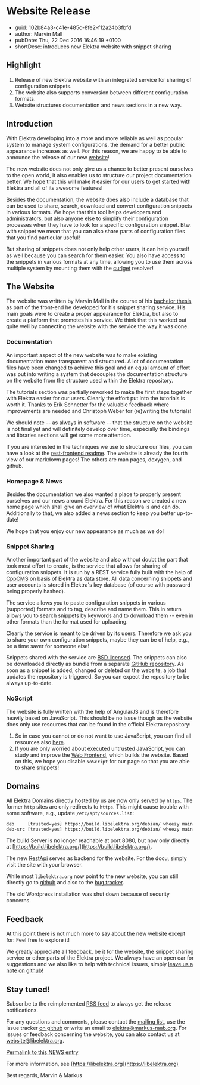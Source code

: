 # Website Release #

- guid: 102b84a3-c41e-485c-8fe2-f12a24b3fbfd
- author: Marvin Mall
- pubDate: Thu, 22 Dec 2016 16:46:19 +0100
- shortDesc: introduces new Elektra website with snippet sharing

## Highlight ##

1. Release of new Elektra website with an integrated service for
   sharing of configuration snippets.
2. The website also supports conversion between different
   configuration formats.
3. Website structures documentation and news sections in a new way.

## Introduction ##

With Elektra developing into a more and more reliable as well as
popular system to manage system configurations, the demand for a
better public appearance increases as well. For this reason, we
are happy to be able to announce the release of our new
[website](https://www.libelektra.org)!

The new website does not only give us a chance to better present
ourselves to the open world, it also enables us to structure our
project documentation better. We hope that this will make it easier
for our users to get started with Elektra and all of its awesome
features!

Besides the documentation, the website does also include a database
that can be used to share, search, download and convert configuration
snippets in various formats. We hope that this tool helps developers
and administrators, but also anyone else to simplify their
configuration processes when they have to look for a specific
configuration snippet. Btw. with snippet we mean that you can
also share parts of configuration files that you find particular
useful!

But sharing of snippets does not only help other users, it can help
yourself as well because you can search for them easier. You also
have access to the snippets in various formats at any time, allowing
you to use them across multiple system by mounting them with the
[curlget](https://tree.libelektra.org/src/plugins/curlget) resolver!

## The Website ##

The website was written by Marvin Mall in the course of his
[bachelor thesis](http://www.libelektra.org/ftp/elektra/mall2016rest.pdf)
as part of the front-end he developed for his snippet sharing service.
His main goals were to create a proper appearance for Elektra, but
also to create a platform that promotes his service. We think that
this worked out quite well by connecting the website with the service
the way it was done.

### Documentation ###

An important aspect of the new website was to make existing documentation
more transparent and structured. A lot of documentation files have been
changed to achieve this goal and an equal amount of effort was put into
writing a system that decouples the documentation structure on the
website from the structure used within the Elektra repository.

The tutorials section was partially reworked to make the first steps
together with Elektra easier for our users. Clearly the effort put into
the tutorials is worth it. Thanks to Erik Schnetter for the valuable
feedback where improvements are needed and Christoph Weber for (re)writing
the tutorials!

We should note -- as always in software -- that the structure on the website
is not final yet and will definitely develop over time, especially the
bindings and libraries sections will get some more attention.

If you are interested in the techniques we use to structure our files,
you can have a look at the
[rest-frontend readme](https://blob.libelektra.org/src/tools/rest-frontend/README.md).
The website is already the fourth view of our markdown pages!
The others are man pages, doxygen, and github.

### Homepage & News ###

Besides the documentation we also wanted a place to properly present
ourselves and our news around Elektra. For this reason we created a new
home page which shall give an overview of what Elektra is and can do.
Additionally to that, we also added a news section to keep you better
up-to-date!

We hope that you enjoy our new appearance as much as we do!

### Snippet Sharing ###

Another important part of the website and also without doubt the part
that took most effort to create, is the service that allows for sharing
of configuration snippets. It is run by a REST service fully built with
the help of [CppCMS](http://cppcms.com/) on basis of Elektra as
data store. All data concerning snippets and user accounts is stored
in Elektra's key database (of course with password being properly hashed).

The service allows you to paste configuration snippets in various (supported)
formats and to tag, describe and name them. This in return allows you to
search snippets by keywords and to download them -- even in other formats than
the format used for uploading.

Clearly the service is meant to be driven by its users. Therefore we ask
you to share your own configuration snippets, maybe they can be of help, e.g.,
be a time saver for someone else!

Snippets shared with the service are
[BSD licensed](https://www.libelektra.org/devgettingstarted/license).
The snippets can also be downloaded directly as bundle from a separate
[GitHub repository](https://github.com/ElektraInitiative/snippets).
As soon as a snippet is added, changed or deleted on the website, a job
that updates the repository is triggered. So you can expect the repository
to be always up-to-date.

### NoScript ###

The website is fully written with the help of AngularJS and is therefore
heavily based on JavaScript. This should be no issue though as the
website does only use resources that can be found in the official Elektra
repository:

1. So in case you cannot or do not want to use JavaScript, you
   can find all resources also [here](https://git.libelektra.org).
2. If you are only worried about executed untrusted JavaScript,
   you can study and improve the
   [Web Frontend](tree.libelektra.org/src/tools/rest-frontend),
   which builds the website.
   Based on this, we hope you disable `NoScript` for our page
   so that you are able to share snippets!

## Domains ##

All Elektra Domains directly hosted by us are now only served by `https`.
The former `http` sites are only redirects to `https`. This might cause
trouble with some software, e.g., update `/etc/apt/sources.list`:

    deb     [trusted=yes] https://build.libelektra.org/debian/ wheezy main
    deb-src [trusted=yes] https://build.libelektra.org/debian/ wheezy main

The build Server is no longer reachable at port 8080, but now only directly at
[https://build.libelektra.org/](https://build.libelektra.org/).

The new [RestApi](https://restapi.libelektra.org) serves as backend
for the website. For the docu, simply visit the site with your browser.

While most `libelektra.org` now point to the new website, you can still
directly go to [github](https://git.libelektra.org) and also to the
[bug tracker](https://bugs.libelektra.org).

The old Wordpress installation was shut down because of security concerns.

## Feedback ##

At this point there is not much more to say about the new website except for:
Feel free to explore it!

We greatly appreciate all feedback, be it for the website, the snippet sharing
service or other parts of the Elektra project. We always have an open ear
for suggestions and we also like to help with technical issues, simply
[leave us a note on github](https://bugs.libelektra.org)!

## Stay tuned! ##

Subscribe to the reimplemented
[RSS feed](https://www.libelektra.org/news/feed.rss)
to always get the release notifications.

For any questions and comments, please contact the
[mailing list](https://lists.sourceforge.net/lists/listinfo/registry-list),
use the issue tracker [on github](https://bugs.libelektra.org)
or write an email to elektra@markus-raab.org.
For issues or feedback concerning the website, you can also
contact us at website@libelektra.org.

[Permalink to this NEWS entry](https://www.libelektra.org/news/website-release)

For more information, see [https://libelektra.org](https://libelektra.org)

Best regards,
Marvin & Markus
